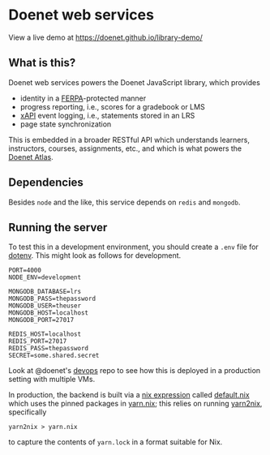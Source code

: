 # Doenet web services

View a live demo at https://doenet.github.io/library-demo/

## What is this?

Doenet web services powers the Doenet JavaScript library, which provides
- identity in a [FERPA](https://www2.ed.gov/policy/gen/guid/fpco/ferpa/index.html)-protected manner
- progress reporting, i.e., scores for a gradebook or LMS
- [xAPI](https://xapi.com/overview/) event logging, i.e., statements stored in an LRS
- page state synchronization

This is embedded in a broader RESTful API which understands learners,
instructors, courses, assignments, etc., and which is what powers the
[Doenet Atlas](https://github.com/Doenet/atlas).

## Dependencies

Besides `node` and the like, this service depends on `redis` and `mongodb`.

## Running the server

To test this in a development environment, you should create a `.env`
file for [dotenv](https://www.npmjs.com/package/dotenv).  This might
look as follows for development.

```
PORT=4000
NODE_ENV=development
        
MONGODB_DATABASE=lrs
MONGODB_PASS=thepassword
MONGODB_USER=theuser
MONGODB_HOST=localhost
MONGODB_PORT=27017

REDIS_HOST=localhost
REDIS_PORT=27017
REDIS_PASS=thepassword
SECRET=some.shared.secret
```

Look at @doenet's [devops](https://github.com/doenet/devops) repo to
see how this is deployed in a production setting with multiple VMs.

In production, the backend is built via a [nix
expression](https://nixos.org/) called [default.nix](./default.nix)
which uses the pinned packages in [yarn.nix](./yarn.nix); this relies
on running [yarn2nix](https://github.com/moretea/yarn2nix), specifically

```
yarn2nix > yarn.nix
```

to capture the contents of `yarn.lock` in a format suitable for Nix.
